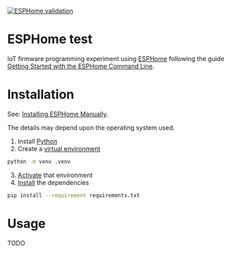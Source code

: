 [![ESPHome validation](https://github.com/Joe-Heffer-Shef/ESPHome-test/actions/workflows/esphome.yaml/badge.svg)](https://github.com/Joe-Heffer-Shef/ESPHome-test/actions/workflows/esphome.yaml)

# ESPHome test

IoT firmware programming experiment using [ESPHome](https://esphome.io/) following the guide [Getting Started with the ESPHome Command Line](https://esphome.io/guides/getting_started_command_line).

# Installation

See: [Installing ESPHome Manually](https://esphome.io/guides/installing_esphome).

The details may depend upon the operating system used.

1. Install [Python](https://www.python.org/)
2. Create a [virtual environment](https://docs.python.org/3/library/venv.html)

```bash
python -m venv .venv
```

3. [Activate](https://docs.python.org/3/library/venv.html#how-venvs-work) that environment
4. [Install](https://pip.pypa.io/en/stable/cli/pip_install/) the dependencies

```bash
pip install --requirement requirements.txt
```

# Usage

TODO
